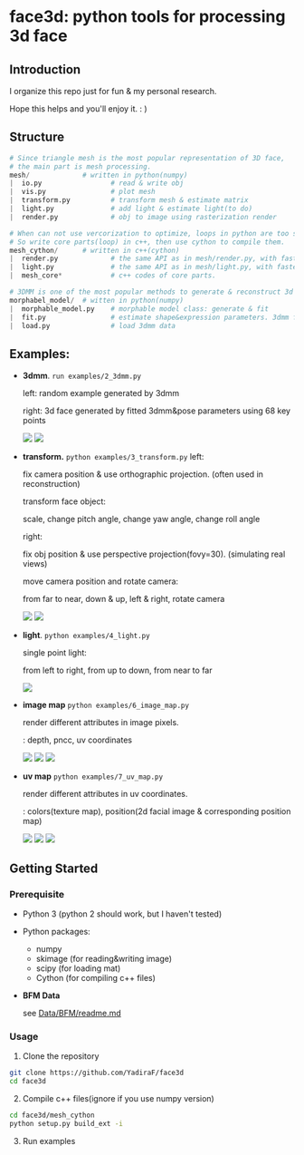 # face3d: python tools for processing 3d face

## Introduction

I organize this repo just for fun & my personal research. 

Hope this helps and you'll enjoy it. : )

## Structure

```python
# Since triangle mesh is the most popular representation of 3D face, 
# the main part is mesh processing.
mesh/             # written in python(numpy)
|  io.py                 # read & write obj
|  vis.py                # plot mesh
|  transform.py          # transform mesh & estimate matrix
|  light.py              # add light & estimate light(to do)
|  render.py             # obj to image using rasterization render

# When can not use vercorization to optimize, loops in python are too slow to use. 
# So write core parts(loop) in c++, then use cython to compile them.
mesh_cython/      # written in c++(cython)
|  render.py             # the same API as in mesh/render.py, with faster speed.
|  light.py              # the same API as in mesh/light.py, with faster speed.
|  mesh_core*            # c++ codes of core parts.

# 3DMM is one of the most popular methods to generate & reconstruct 3d face.
morphabel_model/  # witten in python(numpy)
|  morphable_model.py    # morphable model class: generate & fit
|  fit.py                # estimate shape&expression parameters. 3dmm fitting.
|  load.py               # load 3dmm data
```


## Examples:

* **3dmm**.  `run examples/2_3dmm.py`

  left:     random example generated by 3dmm

  right:  3d face generated by fitted 3dmm&pose  parameters using 68 key points

  ![](examples/results/3dmm/generated.jpg) ![](examples/results/3dmm/fitted.jpg)

* **transform.**  `python examples/3_transform.py`
  left:  

  fix camera position & use orthographic projection.  (often used in reconstruction)

  transform face object:

  scale, change pitch angle, change yaw angle, change roll angle

  right: 

  fix obj position & use perspective projection(fovy=30).  (simulating real views)

  move camera position and rotate camera:

  from far to near,  down & up, left & right, rotate camera

  ![](examples/results/transform/obj.gif) ![](examples/results/transform/camera.gif)

* **light**.   `python examples/4_light.py`

  single point light:

  from left to right, from up to down, from near to far

  ![](examples/results/light/position.gif)

* **image map** `python examples/6_image_map.py`

  render different attributes in image pixels.

  : depth, pncc, uv coordinates

  ![](examples/results/image_map/depth.jpg) ![](examples/results/image_map/pncc.jpg) ![](examples/results/image_map/uv_coords.jpg)

* **uv map** `python examples/7_uv_map.py`

  render different attributes in uv coordinates.

  : colors(texture map), position(2d facial image & corresponding position map)

  ![](examples/results/uv_map/uv_texture_map.jpg) ![](examples/results/uv_map/image.jpg) ![](examples/results/uv_map/uv_position_map.jpg) 



## Getting Started

### Prerequisite

- Python 3 (python 2 should work, but I haven't tested)

- Python packages:
  * numpy 
  * skimage (for reading&writing image)
  * scipy (for loading mat)
  * Cython (for compiling c++ files)

- **BFM Data**

  see [Data/BFM/readme.md](https://github.com/YadiraF/face3d/blob/master/examples/Data/BFM/readme.md)

### Usage

1. Clone the repository

```bash
git clone https://github.com/YadiraF/face3d
cd face3d
```

2. Compile c++ files(ignore if you use numpy version)

```bash
cd face3d/mesh_cython
python setup.py build_ext -i 
```

3. Run examples


